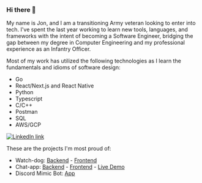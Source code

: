 ### Hi there 👋

My name is Jon, and I am a transitioning Army veteran looking to enter into tech. I've spent the last year working to learn new tools, languages, and frameworks with the intent of becoming a Software Engineer, bridging the gap between my degree in Computer Engineering and my professional experience as an Infantry Officer.

Most of my work has utilized the following technologies as I learn the fundamentals and idioms of software design:
- Go
- React/Next.js and React Native
- Python
- Typescript
- C/C++
- Postman
- SQL
- AWS/GCP


[![LinkedIn link](https://img.shields.io/badge/LinkedIn-0077B5?style=for-the-badge&logo=linkedin&logoColor=white)](https://www.linkedin.com/in/jon-reesman)


These are the projects I'm most proud of:
- Watch-dog: [Backend](https://github.com/jonreesman/watch-dog-kafka) - [Frontend](https://github.com/jonreesman/watch-dog-next)
- Chat-app: [Backend](https://github.com/jonreesman/chat) - [Frontend](https://github.com/jonreesman/chat-next) - [Live Demo](https://chat.jonreesman.dev)
- Discord Mimic Bot: [App](https://github.com/jonreesman/mimic)

